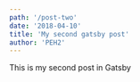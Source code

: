 ```yaml
---
path: '/post-two'
date: '2018-04-10'
title: 'My second gatsby post'
author: 'PEH2'
---
```


This is my second post in Gatsby
